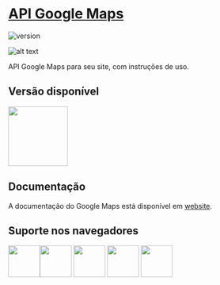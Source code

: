 # [API Google Maps](https://cloud.google.com/maps-platform/?hl=pt-br)

![version](https://img.shields.io/badge/version-1.0.0-blue.svg)

![alt text](https://uploaddeimagens.com.br/images/001/967/438/original/Captura_de_Tela_2019-03-17_às_22.50.19.png "tela")

API Google Maps para seu site, com instruções de uso.

## Versão disponível

[<img src="https://upload.wikimedia.org/wikipedia/commons/thumb/6/61/HTML5_logo_and_wordmark.svg/1200px-HTML5_logo_and_wordmark.svg.png" width="120" height="120" />](http://www.php.net/)

## Documentação

A documentação do Google Maps está disponível em [website](https://cloud.google.com/maps-platform/?hl=pt-br).

## Suporte nos navegadores

<img src="https://s3.amazonaws.com/creativetim_bucket/github/browser/chrome.png" width="64" height="64"><img src="https://s3.amazonaws.com/creativetim_bucket/github/browser/firefox.png" width="64" height="64"> <img src="https://s3.amazonaws.com/creativetim_bucket/github/browser/edge.png" width="64" height="64"> <img src="https://s3.amazonaws.com/creativetim_bucket/github/browser/safari.png" width="64" height="64"> <img src="https://s3.amazonaws.com/creativetim_bucket/github/browser/opera.png" width="64" height="64">
